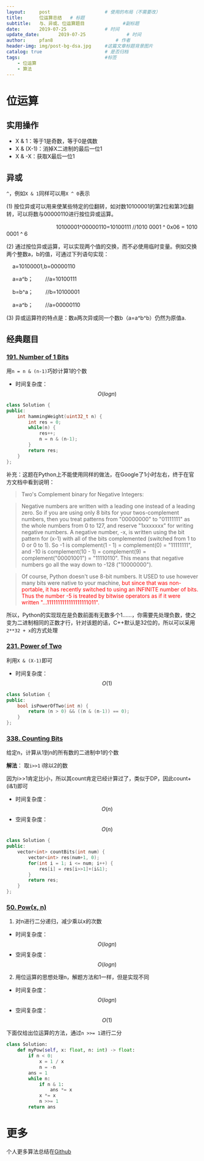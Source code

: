 ```yaml
---
layout:     post   				    # 使用的布局（不需要改）
title:      位运算总结	# 标题 
subtitle:   与、异或、位运算题目				#副标题
date:       2019-07-25   			# 时间
update_date:       2019-07-25   			# 时间
author:     pfan8 						# 作者
header-img: img/post-bg-dsa.jpg 	#这篇文章标题背景图片
catalog: true 						# 是否归档
tags:								#标签
    - 位运算
    - 算法
---
```

# 位运算
## 实用操作
+ X & 1：等于1是奇数，等于0是偶数
+ X & (X-1)：消掉X二进制的最后一位1
+ X & -X：获取X最后一位1

## 异或
`^`，例如`X & 1`同样可以用`X ^ 0`表示

(1) 按位异或可以用来使某些特定的位翻转，如对数10100001的第2位和第3位翻转，可以将数与00000110进行按位异或运算。

　　　　　　　　　 10100001^00000110=10100111 //1010 0001 ^ 0x06 = 1010 0001 ^ 6

(2) 通过按位异或运算，可以实现两个值的交换，而不必使用临时变量。例如交换两个整数a，b的值，可通过下列语句实现：

    a=10100001,b=00000110

    a=a^b； 　　//a=10100111

    b=b^a； 　　//b=10100001

    a=a^b； 　　//a=00000110

(3) 异或运算符的特点是：数a两次异或同一个数b（a=a^b^b）仍然为原值a.

## 经典题目

### [191. Number of 1 Bits](https://leetcode.com/problems/number-of-1-bits/)

用`n = n & (n-1)`巧妙计算1的个数
+ 时间复杂度：$$O(logn)$$

```c++
class Solution {
public:
    int hammingWeight(uint32_t n) {
        int res = 0;
        while(n) {
            res++;
            n = n & (n-1);
        }
        return res;
    }
};
```

补充：这题在Python上不能使用同样的做法，在Google了1小时左右，终于在官方文档中看到说明：

> Two's Complement binary for Negative Integers:

> Negative numbers are written with a leading one instead of a leading zero. So if you are using only 8 bits for your twos-complement numbers, then you treat patterns from "00000000" to "01111111" as the whole numbers from 0 to 127, and reserve "1xxxxxxx" for writing negative numbers. A negative number, -x, is written using the bit pattern for (x-1) with all of the bits complemented (switched from 1 to 0 or 0 to 1). So -1 is complement(1 - 1) = complement(0) = "11111111", and -10 is complement(10 - 1) = complement(9) = complement("00001001") = "11110110". This means that negative numbers go all the way down to -128 ("10000000").

> Of course, Python doesn't use 8-bit numbers. It USED to use however many bits were native to your machine, <font color='red'>but since that was non-portable, it has recently switched to using an INFINITE number of bits. Thus the number -5 is treated by bitwise operators as if it were written "...1111111111111111111011".</font>

所以，Python的实现现在是负数前面有无数多个1……，你需要先处理负数，使之变为二进制相同的正数才行，针对该题的话，C++默认是32位的，所以可以采用`2**32 + x`的方式处理
### [231. Power of Two](https://leetcode.com/problems/power-of-two/)

利用`X & (X-1)`即可
+ 时间复杂度：$$O(1)$$

```c++
class Solution {
public:
    bool isPowerOfTwo(int n) {
        return (n > 0) && ((n & (n-1)) == 0);
    }
};
```

### [338. Counting Bits](https://leetcode.com/problems/counting-bits/)

给定n，计算从1到n的所有数的二进制中1的个数

**解法**： 取`i>>1` i除以2的数

因为i>>1肯定比i小，所以其count肯定已经计算过了，类似于DP，因此count+(i&1)即可
+ 时间复杂度：$$O(n)$$
+ 空间复杂度：$$O(n)$$

```c++
class Solution {
public:
    vector<int> countBits(int num) {
        vector<int> res(num+1, 0);
        for(int i = 1; i <= num; i++) {
            res[i] = res[i>>1]+(i&1);
        }
        return res;
    }
};
```

### [50. Pow(x, n)](https://leetcode.com/problems/powx-n/)

1. 对n进行二分递归，减少乘以x的次数
+ 时间复杂度：$$O(logn)$$
+ 空间复杂度：$$O(logn)$$
2. 用位运算的思想处理n，解题方法和1一样，但是实现不同
+ 时间复杂度：$$O(logn)$$
+ 空间复杂度：$$O(1)$$

下面仅给出位运算的方法，通过`n >>= 1`进行二分
```python
class Solution:
    def myPow(self, x: float, n: int) -> float:
        if n < 0:
            x = 1 / x
            n = -n
        ans = 1
        while n:
            if n & 1:
                ans *= x
            x *= x
            n >>= 1
        return ans
```
# 更多
个人更多算法总结在[Github](https://github.com/pfan8/LeetCode)